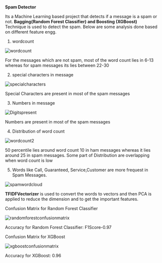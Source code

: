 **Spam Detector**

Its a Machine Learning based project that detects if a message is a spam or not. **Bagging(Random Forest Classifier) and Boosting (XGBoost)** Technique is used to detect the spam. Below are some analysis done based on different feature engg.

1. wordcount

![wordcount](https://user-images.githubusercontent.com/81951806/118611781-d341f200-b7da-11eb-87b9-6c17786554f9.png)

For the messages which are not spam, most of the word count lies in 6-13 whereas for spam messages its lies between 22-30

2. special characters in message

![specialcharacters](https://user-images.githubusercontent.com/81951806/118611868-e3f26800-b7da-11eb-83b4-1ef747054675.png)

Special Characters are present in most of the spam messages

3. Numbers in message

![Digitspresent](https://user-images.githubusercontent.com/81951806/118611932-f076c080-b7da-11eb-89d7-ae61f87ceb7c.png)

Numbers are present in most of the spam messages

4. Distribution of word count

![wordcount2](https://user-images.githubusercontent.com/81951806/118612092-0e442580-b7db-11eb-85c8-50094537f98f.png)

50 percentile lies around word count 10 in ham messages whereas it lies around 25 in spam messages. Some part of Distribution are overlapping when word count is low

5. Words like Call, Guaranteed, Service,Customer are more frequest in Spam Messages.

![spamwordcloud](https://user-images.githubusercontent.com/81951806/118686662-d3b1ab80-b821-11eb-810b-cfaf18ae791e.png)


**TFIDFVectorizer** is used to convert the words to vectors and then PCA is applied to reduce the dimension and to get the important features.

Confusion Matrix for Random Forest Classifier

![randomforestconfusionmatrix](https://user-images.githubusercontent.com/81951806/118612263-392e7980-b7db-11eb-9d48-6c4739405044.png)

Accuracy for Random Forest Classifier: F1Score-0.97

Confusion Matrix for XGBoost

![xgboostconfusionmatrix](https://user-images.githubusercontent.com/81951806/118632696-4c971000-b7ee-11eb-80ac-cd309aad9967.png)

Accuracy for XGBoost: 0.96


